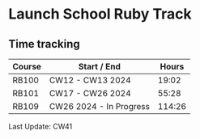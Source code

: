 # Launch School Ruby Track
## Time tracking

| Course    | Start / End             |   Hours       |
| ----------|-------------------|---------------|
| RB100     | CW12 - CW13 2024  |   19:02       |
| RB101     | CW17 - CW26 2024  |   55:28       |
| RB109     | CW26 2024 - In Progress        |   114:26    |

Last Update: CW41


